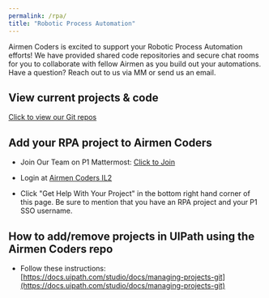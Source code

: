 ```yaml
---
permalink: /rpa/
title: "Robotic Process Automation"
---
```

Airmen Coders is excited to support your Robotic Process Automation efforts! We have provided shared code repositories and secure chat rooms for you to collaborate with fellow Airmen as you build out your automations. Have a question? Reach out to us via MM or send us an email.

## View current projects & code
[Click to view our Git repos](https://code.il2.dsop.io/tron/products/AirmenCoders/rpa)

## Add your RPA project to Airmen Coders

* Join Our Team on P1 Mattermost: [Click to Join](https://chat.collab.cdl.af.mil/signup_user_complete/?id=xkscstdipfgp8q76p798gc1xch)

* Login at [Airmen Coders IL2](https://code.il2.dsop.io/tron/products/AirmenCoders/rpa)

* Click "Get Help With Your Project" in the bottom right hand corner of this page. Be sure to mention that you have an RPA project and your P1 SSO username.


## How to add/remove projects in UIPath using the Airmen Coders repo

* Follow these instructions: [https://docs.uipath.com/studio/docs/managing-projects-git](https://docs.uipath.com/studio/docs/managing-projects-git)


<script type="text/javascript" src="https://jira.il2.dsop.io/s/d41d8cd98f00b204e9800998ecf8427e-CDN/-cd1e9/810001/6411e0087192541a09d88223fb51a6a0/2.2.4.7/_/download/batch/com.atlassian.plugins.jquery:jquery/com.atlassian.plugins.jquery:jquery.js?collectorId=92403d4d"></script><script type="text/javascript" src="https://jira.il2.dsop.io/s/c717ea36400ed7a84303a68988bb7b64-T/-cd1e9/810001/6411e0087192541a09d88223fb51a6a0/4.0.1/_/download/batch/com.atlassian.jira.collector.plugin.jira-issue-collector-plugin:issuecollector/com.atlassian.jira.collector.plugin.jira-issue-collector-plugin:issuecollector.js?locale=en-US&collectorId=92403d4d"></script>